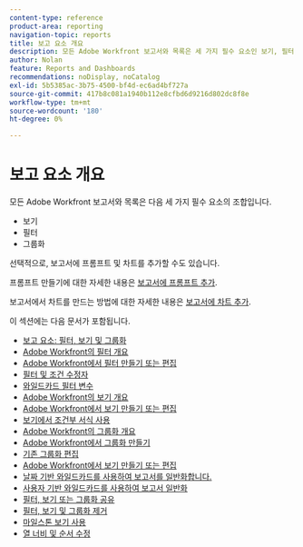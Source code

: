 ```yaml
---
content-type: reference
product-area: reporting
navigation-topic: reports
title: 보고 요소 개요
description: 모든 Adobe Workfront 보고서와 목록은 세 가지 필수 요소인 보기, 필터 및 그룹화의 조합입니다.
author: Nolan
feature: Reports and Dashboards
recommendations: noDisplay, noCatalog
exl-id: 5b5385ac-3b75-4500-bf4d-ec6ad4bf727a
source-git-commit: 417b8c081a1940b112e8cfbd6d9216d802dc8f8e
workflow-type: tm+mt
source-wordcount: '180'
ht-degree: 0%

---
```


# 보고 요소 개요

모든 Adobe Workfront 보고서와 목록은 다음 세 가지 필수 요소의 조합입니다.

* 보기
* 필터
* 그룹화

선택적으로, 보고서에 프롬프트 및 차트를 추가할 수도 있습니다.

프롬프트 만들기에 대한 자세한 내용은 [보고서에 프롬프트 추가](../../../reports-and-dashboards/reports/creating-and-managing-reports/add-prompt-report.md).

보고서에서 차트를 만드는 방법에 대한 자세한 내용은 [보고서에 차트 추가](../../../reports-and-dashboards/reports/creating-and-managing-reports/add-chart-report.md).

이 섹션에는 다음 문서가 포함됩니다.

<!--outdated: * [Basic Report Creation Program](https://one.workfront.com/s/basic-report-creation-program)-->
* [보고 요소: 필터, 보기 및 그룹화](../../../reports-and-dashboards/reports/reporting-elements/reporting-elements-filters-views-groupings.md)
* [Adobe Workfront의 필터 개요](../../../reports-and-dashboards/reports/reporting-elements/filters-overview.md)
* [Adobe Workfront에서 필터 만들기 또는 편집](../../../reports-and-dashboards/reports/reporting-elements/create-filters.md)
* [필터 및 조건 수정자](../../../reports-and-dashboards/reports/reporting-elements/filter-condition-modifiers.md)
* [와일드카드 필터 변수](../../../reports-and-dashboards/reports/reporting-elements/understand-wildcard-filter-variables.md)
* [Adobe Workfront의 보기 개요](../../../reports-and-dashboards/reports/reporting-elements/views-overview.md)
* [Adobe Workfront에서 보기 만들기 또는 편집](../../../reports-and-dashboards/reports/reporting-elements/create-edit-views.md)
* [보기에서 조건부 서식 사용](../../../reports-and-dashboards/reports/reporting-elements/use-conditional-formatting-views.md)
* [Adobe Workfront의 그룹화 개요](../../../reports-and-dashboards/reports/reporting-elements/groupings-overview.md)
* [Adobe Workfront에서 그룹화 만들기](../../../reports-and-dashboards/reports/reporting-elements/create-groupings.md)
* [기존 그룹화 편집](../../../reports-and-dashboards/reports/reporting-elements/edit-existing-groupings.md)
* [Adobe Workfront에서 보기 만들기 또는 편집](../../../reports-and-dashboards/reports/reporting-elements/create-edit-views.md)
* [날짜 기반 와일드카드를 사용하여 보고서를 일반화합니다.](../../../reports-and-dashboards/reports/reporting-elements/use-date-based-wildcards-generalize-reports.md)
* [사용자 기반 와일드카드를 사용하여 보고서 일반화](../../../reports-and-dashboards/reports/reporting-elements/use-user-based-wildcards-generalize-reports.md)
* [필터, 보기 또는 그룹화 공유](../../../reports-and-dashboards/reports/reporting-elements/share-filter-view-grouping.md)
* [필터, 보기 및 그룹화 제거](../../../reports-and-dashboards/reports/reporting-elements/remove-filters-views-groupings.md)
* [마일스톤 보기 사용](../../../reports-and-dashboards/reports/reporting-elements/use-milestone-view.md)
* [열 너비 및 순서 수정](../../../reports-and-dashboards/reports/reporting-elements/modify-column-width-order.md)
